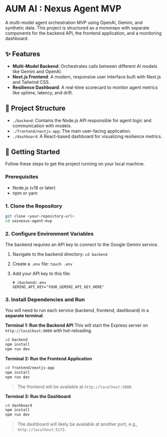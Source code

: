 # AUM AI : Nexus Agent MVP

A multi-model agent orchestration MVP using OpenAI, Gemini, and synthetic data.
This project is structured as a monorepo with separate components for the backend API, the frontend application, and a monitoring dashboard.

## ✨ Features

-   **Multi-Model Backend**: Orchestrates calls between different AI models like Gemini and OpenAI.
-   **Next.js Frontend**: A modern, responsive user interface built with Next.js and Tailwind CSS.
-   **Resilience Dashboard**: A real-time scorecard to monitor agent metrics like uptime, latency, and drift.

## 📂 Project Structure

-   `./backend`: Contains the Node.js API responsible for agent logic and communication with models.
-   `./frontend/nextjs-app`: The main user-facing application.
-   `./dashboard`: A React-based dashboard for visualizing resilience metrics.

## 🚀 Getting Started

Follow these steps to get the project running on your local machine.

### Prerequisites

-   Node.js (v18 or later)
-   npm or yarn

### 1. Clone the Repository

```bash
git clone <your-repository-url>
cd sainexus-agent-mvp
```

### 2. Configure Environment Variables

The backend requires an API key to connect to the Google Gemini service.

1.  Navigate to the backend directory: `cd backend`
2.  Create a `.env` file: `touch .env`
3.  Add your API key to this file:

    ```env
    # /backend/.env
    GEMINI_API_KEY="YOUR_GEMINI_API_KEY_HERE"
    ```

### 3. Install Dependencies and Run

You will need to run each service (backend, frontend, dashboard) in a **separate terminal**.

**Terminal 1: Run the Backend API**
This will start the Express server on `http://localhost:8000` with hot-reloading.
```bash
cd backend
npm install
npm run dev
```

**Terminal 2: Run the Frontend Application**
```bash
cd frontend/nextjs-app
npm install
npm run dev
```
> The frontend will be available at `http://localhost:3000`.

**Terminal 3: Run the Dashboard**
```bash
cd dashboard
npm install
npm run dev
```
> The dashboard will likely be available at another port, e.g., `http://localhost:5173`.
